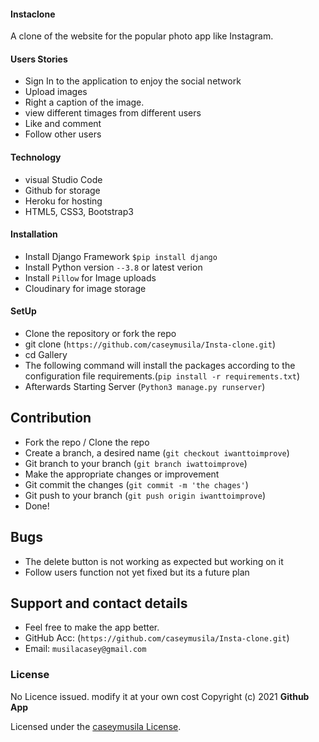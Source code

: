 #### Instaclone

A clone of the website for the popular photo app like Instagram.

#### Users Stories

- Sign In to the application to enjoy the social network
- Upload images
- Right a caption of the image.
- view different timages from different users
- Like and comment
- Follow other users

#### Technology

- visual Studio Code
- Github for storage
- Heroku for hosting
- HTML5, CSS3, Bootstrap3

#### Installation

- Install Django Framework `$pip install django`
- Install Python version `--3.8` or latest verion
- Install `Pillow` for Image uploads
- Cloudinary for image storage

#### SetUp

- Clone the repository or fork the repo
- git clone (`https://github.com/caseymusila/Insta-clone.git`)
- cd Gallery
- The following command will install the packages according to the configuration file requirements.(`pip install -r requirements.txt`)
- Afterwards Starting Server (`Python3 manage.py runserver`)

## Contribution

- Fork the repo / Clone the repo
- Create a branch, a desired name (`git checkout iwanttoimprove`)
- Git branch to your branch (`git branch iwattoimprove`)
- Make the appropriate changes or improvement
- Git commit the changes (`git commit -m 'the chages'`)
- Git push to your branch (`git push origin iwanttoimprove`)
- Done!

## Bugs

- The delete button is not working as expected but working on it
- Follow users function not yet fixed but its a future plan

## Support and contact details

- Feel free to make the app better.
- GitHub Acc: (`https://github.com/caseymusila/Insta-clone.git`)
- Email: `musilacasey@gmail.com`

### License

No Licence issued. modify it at your own cost
Copyright (c) 2021 **Github App**

Licensed under the [caseymusila License](LICENSE).